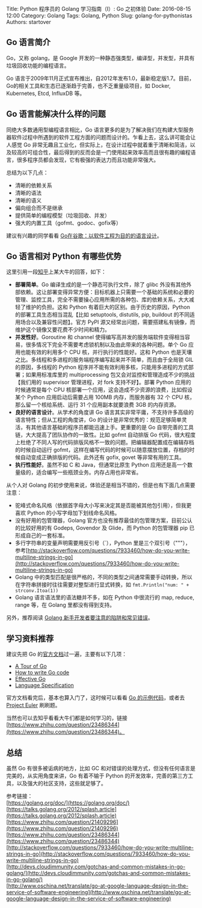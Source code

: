 Title: Python 程序员的 Golang 学习指南（I）: Go 之初体验
Date: 2016-08-15 12:00
Category: Golang
Tags: Golang, Python
Slug: golang-for-pythonistas
Authors: startover

## Go 语言简介

Go，又称 golang，是 Google 开发的一种静态强类型，编译型，并发型，并具有垃圾回收功能的编程语言。

Go 语言于2009年11月正式宣布推出，自2012年发布1.0，最新稳定版1.7。目前，Go的相关工具和生态已逐渐趋于完善，也不乏重量级项目，如 Docker, Kubernetes, Etcd, InfluxDB 等。

## Go 语言能解决什么样的问题

同绝大多数通用型编程语言相比，Go 语言更多的是为了解决我们在构建大型服务器软件过程中所遇到的软件工程方面的问题而设计的。乍看上去，这么讲可能会让人感觉 Go 非常无趣且工业化，但实际上，在设计过程中就着重于清晰和简洁，以及较高的可组合性，最后得到的反而会是一门使用起来效率高而且很有趣的编程语言，很多程序员都会发现，它有极强的表达力而且功能非常强大。

总结为以下几点：

* 清晰的依赖关系
* 清晰的语法
* 清晰的语义
* 偏向组合而不是继承
* 提供简单的编程模型（垃圾回收、并发）
* 强大的内置工具（gofmt、godoc、gofix等）

建议有兴趣的同学看看 [Go在谷歌：以软件工程为目的的语言设计](http://www.oschina.net/translate/go-at-google-language-design-in-the-service-of-software-engineering)。

## Go 语言相对 Python 有哪些优势

这里引用一段[知乎](https://www.zhihu.com/question/21409296)上某大牛的回答，如下：

* **部署简单**。Go 编译生成的是一个静态可执行文件，除了 glibc 外没有其他外部依赖。这让部署变得异常方便：目标机器上只需要一个基础的系统和必要的管理、监控工具，完全不需要操心应用所需的各种包、库的依赖关系，大大减轻了维护的负担。这和 Python 有着巨大的区别。由于历史的原因，Python 的部署工具生态相当混乱【比如 setuptools, distutils, pip, buildout 的不同适用场合以及兼容性问题】。官方 PyPI 源又经常出问题，需要搭建私有镜像，而维护这个镜像又要花费不少时间和精力。
* **并发性好**。Goroutine 和 channel 使得编写高并发的服务端软件变得相当容易，很多情况下完全不需要考虑锁机制以及由此带来的各种问题。单个 Go 应用也能有效的利用多个 CPU 核，并行执行的性能好。这和 Python 也是天壤之比。多线程和多进程的服务端程序编写起来并不简单，而且由于全局锁 GIL 的原因，多线程的 Python 程序并不能有效利用多核，只能用多进程的方式部署；如果用标准库里的 multiprocessing 包又会对监控和管理造成不少的挑战【我们用的 supervisor 管理进程，对 fork 支持不好】。部署 Python 应用的时候通常是每个 CPU 核部署一个应用，这会造成不少资源的浪费，比如假设某个 Python 应用启动后需要占用 100MB 内存，而服务器有 32 个 CPU 核，那么留一个核给系统、运行 31 个应用副本就要浪费 3GB 的内存资源。
* **良好的语言设计**。从学术的角度讲 Go 语言其实非常平庸，不支持许多高级的语言特性；但从工程的角度讲，Go 的设计是非常优秀的：规范足够简单灵活，有其他语言基础的程序员都能迅速上手。更重要的是 Go 自带完善的工具链，大大提高了团队协作的一致性。比如 gofmt 自动排版 Go 代码，很大程度上杜绝了不同人写的代码排版风格不一致的问题。把编辑器配置成在编辑存档的时候自动运行 gofmt，这样在编写代码的时候可以随意摆放位置，存档的时候自动变成正确排版的代码。此外还有 gofix, govet 等非常有用的工具。
* **执行性能好**。虽然不如 C 和 Java，但通常比原生 Python 应用还是高一个数量级的，适合编写一些瓶颈业务。内存占用也非常省。

从个人对 Golang 的初步使用来说，体验还是相当不错的，但是也有下面几点需要注意：

* 驼峰式命名风格（依据首字母大小写来决定其是否能被其他包引用），但我更喜欢 Python 的小写字母加下划线命名风格。
* 没有好用的包管理器，Golang 官方也没有推荐最佳的包管理方案，目前公认的比较好用的有 Godeps, Govendor 及 Glide，而 Python 的包管理器 pip 已形成自己的一套标准。
* 多行字符串的变量声明需要用反引号（`），Python 里是三个双引号（"""），参考[http://stackoverflow.com/questions/7933460/how-do-you-write-multiline-strings-in-go](http://stackoverflow.com/questions/7933460/how-do-you-write-multiline-strings-in-go)
* Golang 中的类型匹配是很严格的，不同的类型之间通常需要手动转换，所以在字符串拼接时往往需要对整型进行显式转换，如 `fmt.Println("num: " + strconv.Itoa(1))`
* Golang 语言语法里的语法糖并不多，如在 Python 中很流行的 map, reduce, range 等，在 Golang 里都没有得到支持。

另外，推荐阅读 [Golang 新手开发者要注意的陷阱和常见错误](http://devs.cloudimmunity.com/gotchas-and-common-mistakes-in-go-golang/)。

## 学习资料推荐

建议先把 Go 的[官方文档](https://golang.org/doc/)过一遍，主要有以下几项：

* [A Tour of Go](https://tour.golang.org/welcome/1)
* [How to write Go code](https://golang.org/doc/code.html)
* [Effective Go](https://golang.org/doc/effective_go.html)
* [Language Specification](https://golang.org/ref/spec)

官方文档看完后，基本也算入门了，这时候可以看看 [Go 的示例代码](https://gobyexample.com/)，或者去 [Project Euler](https://projecteuler.net/) 刷刷题。

当然也可以去知乎看看大牛们都是如何学习的，链接 [https://www.zhihu.com/question/23486344](https://www.zhihu.com/question/23486344)。

## 总结

虽然 Go 有很多被诟病的地方，比如 GC 和对错误的处理方式，但没有任何语言是完美的，从实用角度来讲，Go 有着不输于 Python 的开发效率，完善的第三方工具，以及强大的社区支持，这些就足够了。



参考链接：  
[https://golang.org/doc/](https://golang.org/doc/)  
[https://talks.golang.org/2012/splash.article](https://talks.golang.org/2012/splash.article)  
[https://www.zhihu.com/question/21409296](https://www.zhihu.com/question/21409296)  
[https://www.zhihu.com/question/23486344](https://www.zhihu.com/question/23486344)  
[http://stackoverflow.com/questions/7933460/how-do-you-write-multiline-strings-in-go](http://stackoverflow.com/questions/7933460/how-do-you-write-multiline-strings-in-go)  
[http://devs.cloudimmunity.com/gotchas-and-common-mistakes-in-go-golang/](http://devs.cloudimmunity.com/gotchas-and-common-mistakes-in-go-golang/)  
[http://www.oschina.net/translate/go-at-google-language-design-in-the-service-of-software-engineering](http://www.oschina.net/translate/go-at-google-language-design-in-the-service-of-software-engineering)
